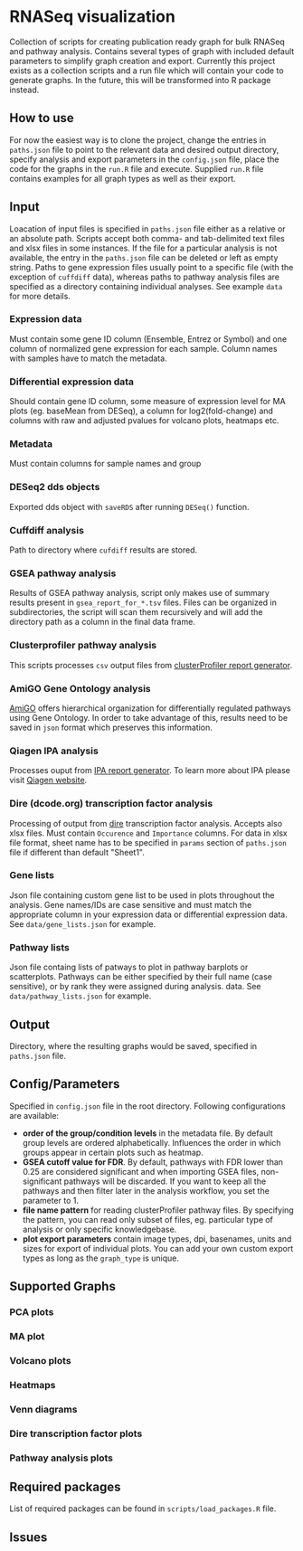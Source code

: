# RNASeq visualization 

Collection of scripts for creating publication ready graph for bulk RNASeq and pathway analysis. Contains several types of graph with included default parameters to simplify graph creation and export. Currently this project exists as a collection scripts and a run file which will contain your code to generate graphs. In the future, this will be transformed into R package instead.

## How to use
For now the easiest way is to clone the project, change the entries in `paths.json` file to point to the relevant data and desired output directory, specify analysis and export parameters in the `config.json` file, place the code for the graphs in the `run.R` file and execute. Supplied `run.R` file contains examples for all graph types as well as their export.

## Input
Loacation of input files is specified in `paths.json` file either as a relative or an absolute path. Scripts accept both comma- and tab-delimited text files and xlsx files in some instances.  If the file for a particular analysis is not available, the entry in the `paths.json` file can be deleted or left as empty string. Paths to gene expression files usually point to a specific file (with the exception of `cuffdiff` data), whereas paths to pathway analysis files are specified as a directory containing individual analyses. See example `data` for more details.

### Expression data
Must contain some gene ID column (Ensemble, Entrez or Symbol) and one column of normalized gene expression for each sample. Column names with samples have to match the metadata.

### Differential expression data
Should contain gene ID column, some measure of expression level for MA plots (eg. baseMean from DESeq), a column for log2(fold-change) and columns with raw and adjusted pvalues for volcano plots, heatmaps etc.

### Metadata
Must contain columns for sample names and group

### DESeq2 dds objects
Exported dds object with `saveRDS` after running `DESeq()` function.

### Cuffdiff analysis
Path to directory where `cufdiff` results are stored.

### GSEA pathway analysis
Results of GSEA pathway analysis, script only makes use of summary results present in `gsea_report_for_*.tsv` files. Files can be organized in subdirectories, the script will scan them recursively and will add the directory path as a column in the final data frame.

### Clusterprofiler pathway analysis
This scripts processes `csv` output files from [clusterProfiler report generator](https://github.com/icervenka/clusterprofiler_reports_snakemake).

### AmiGO Gene Ontology analysis
[AmiGO](http://amigo.geneontology.org/amigo) offers hierarchical organization for differentially regulated pathways using Gene Ontology. In order to take advantage of this, results need to be saved in `json` format which preserves this information.

### Qiagen IPA analysis
Processes ouput from [IPA report generator](https://github.com/icervenka/ipa_reports_snakemake). To learn more about IPA please visit [Qiagen website](https://digitalinsights.qiagen.com/products-overview/discovery-insights-portfolio/analysis-and-visualization/qiagen-ipa/).

### Dire (dcode.org) transcription factor analysis
Processing of output from [dire](https://dire.dcode.org/) transcription factor analysis. Accepts also xlsx files. Must contain `Occurence` and `Importance` columns. For data in xlsx file format, sheet name has to be specified in `params` section of `paths.json` file if different than default "Sheet1". 


### Gene lists
Json file containing custom gene list to be used in plots throughout the analysis. Gene names/IDs are case sensitive and must match the appropriate column in your expression data or differential expression data. See `data/gene_lists.json` for example.

### Pathway lists
Json file containg lists of patways to plot in pathway barplots or scatterplots. Pathways can be either specified by their full name (case sensitive), or by rank they were assigned during analysis. data. See `data/pathway_lists.json` for example.

## Output
Directory, where the resulting graphs would be saved, specified in `paths.json` file.

## Config/Parameters
Specified in `config.json` file in the root directory. Following configurations are available:

- **order of the group/condition levels** in the metadata file. By default group levels are ordered alphabetically. Influences the order in which groups appear in certain plots such as heatmap.
- **GSEA cutoff value for FDR**. By default, pathways with FDR lower than 0.25 are considered significant and when importing GSEA files, non-significant pathways will be discarded. If you want to keep all the pathways and then filter later in the analysis workflow, you set the parameter to 1.
- **file name pattern** for reading clusterProfiler pathway files. By specifying the pattern, you can read only subset of files, eg. particular type of analysis or only specific knowledgebase. 
- **plot export parameters** contain image types, dpi, basenames, units and sizes for export of individual plots. You can add your own custom export types as long as the `graph_type` is unique. 

## Supported Graphs

### PCA plots

### MA plot

### Volcano plots

### Heatmaps

### Venn diagrams

### Dire transcription factor plots

### Pathway analysis plots

## Required packages

List of required packages can be found in `scripts/load_packages.R` file. 

## Issues

